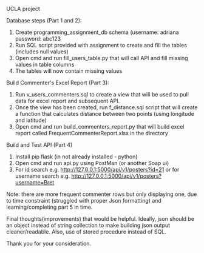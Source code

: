 UCLA project

Database steps (Part 1 and 2):
1. Create programming_assignment_db schema (username: adriana password: abc123
2. Run SQL script provided with assignment to create and fill the tables (includes null values)
3. Open cmd and run fill_users_table.py that will call API and fill missing values in table columns
4. The tables will now contain missing values

Build Commenter's Excel Report (Part 3):
1. Run v_users_commenters.sql to create a view that will be used to pull data for excel report and subsequent API.
2. Once the view has been created, run f_distance.sql script that will create a function that calculates distance between two points (using longitude and latitude)
3. Open cmd and run build_commenters_report.py that will build excel report called FrequentCommenterReport.xlsx in the directory

Build and Test API (Part 4)
1. Install pip flask (in not already installed - python)
2. Open cmd and run api.py using PostMan (or another Soap ui)
3. For id search e.g. http://127.0.0.1:5000/api/v1/posters?id=21
or for username search e.g. http://127.0.0.1:5000/api/v1/posters?username=Bret

Note: there are more frequent commenter rows but only displaying one, due to time constraint (struggled with proper Json formatting) and learning/completing part 5 in time. 

Final thoughts(improvements) that would be helpful.
Ideally, json should be an object instead of string collection to make building json output cleaner/readable. Also, use of stored procedure instead of SQL.

Thank you for your consideration.

